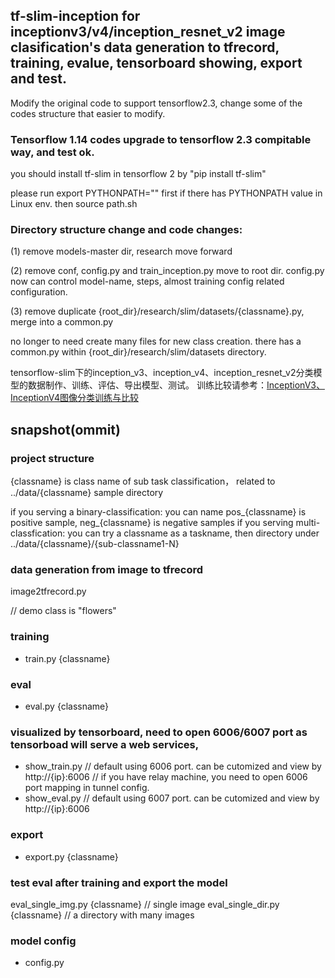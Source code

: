 ## tf-slim-inception for inceptionv3/v4/inception_resnet_v2 image clasification's data generation to tfrecord, training, evalue, tensorboard showing, export and test.
Modify the original code to support tensorflow2.3,  change some of the codes structure that easier to modify.

### Tensorflow 1.14 codes upgrade to tensorflow 2.3 compitable way, and test ok.

you should install tf-slim in tensorflow 2 by "pip install tf-slim"

please run export PYTHONPATH="" first if there has PYTHONPATH value in Linux env.
then source path.sh

### Directory structure change and code changes:
(1) remove models-master dir, research move forward

(2) remove conf, config.py and train_inception.py move to root dir. config.py now can control model-name, steps, almost training config related configuration.

(3) remove duplicate {root_dir}/research/slim/datasets/{classname}.py, merge into a common.py

no longer to need create many files for new class creation. there has a common.py within {root_dir}/research/slim/datasets directory.


tensorflow-slim下的inception_v3、inception_v4、inception_resnet_v2分类模型的数据制作、训练、评估、导出模型、测试。
训练比较请参考：[InceptionV3、InceptionV4图像分类训练与比较](https://blog.csdn.net/zsf442553199/article/details/85683335)


## snapshot(ommit)
### project structure

{classname} is class name of sub task classification， related to ../data/{classname} sample directory

if you serving a binary-classification: you can name pos_{classname} is positive sample, neg_{classname} is negative samples
if you serving multi-classfication: you can try a classname as a taskname, then directory under ../data/{classname}/{sub-classname1-N}

### data generation from image to tfrecord
image2tfrecord.py

// demo class is "flowers"

### training
* train.py {classname}

### eval
* eval.py {classname}

### visualized by tensorboard, need to open 6006/6007 port as tensorboad will serve a web services,
* show_train.py // default using 6006 port. can be cutomized and view by http://{ip}:6006 // if you have relay machine, you need to open 6006 port mapping in tunnel config.
* show_eval.py  // default using 6007 port. can be cutomized and view by http://{ip}:6006

### export
* export.py {classname}

### test eval after training and export the model
eval_single_img.py {classname}  // single image
eval_single_dir.py {classname}  // a directory with many images

### model config 
* config.py 

